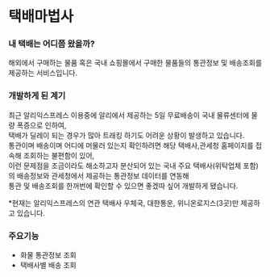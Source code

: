 # 택배마법사

### 내 택배는 어디쯤 왔을까?
해외에서 구매하는 물품 혹은 국내 쇼핑몰에서 구매한 물품들의 통관정보 및 배송조회를 제공하는 서비스입니다.

### 개발하게 된 계기
최근 알리익스프레스 이용중에 알리에서 제공하는 5일 무료배송이 국내 물류센터에 물량 폭증으로 인하여,  
택배가 딜레이 되는 경우가 많아 트래킹 하기도 어려운 상황이 발생하고 있습니다.  
통관이며 배송이며 어디에 머물러 있는지 확인하려면 해당 택배사,관세청 홈페이지를 접속해 조회하는 불편함이 있어,  
이런 문제점을 조금이라도 해소하고자 분산되어 있는 국내 주요 택배사(위탁업체 포함)의 배송정보와 관세청에서 제공하는 통관정보 데이터를 연동해    
통관 및 배송조회를 한꺼번에 확인할 수 있으면 좋겠따 싶어 개발하게 됐습니다.  

*현재는 알리익스프레스의 연관 택배사 우체국, 대한통운, 위니온로지스(3곳)만 제공하고 있습니다.

### 주요기능
- 화물 통관정보 조회
- 택배사별 배송 조회
